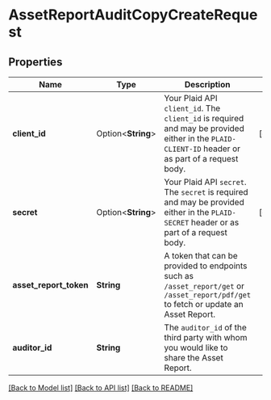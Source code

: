 # AssetReportAuditCopyCreateRequest

## Properties

Name | Type | Description | Notes
------------ | ------------- | ------------- | -------------
**client_id** | Option<**String**> | Your Plaid API `client_id`. The `client_id` is required and may be provided either in the `PLAID-CLIENT-ID` header or as part of a request body. | [optional]
**secret** | Option<**String**> | Your Plaid API `secret`. The `secret` is required and may be provided either in the `PLAID-SECRET` header or as part of a request body. | [optional]
**asset_report_token** | **String** | A token that can be provided to endpoints such as `/asset_report/get` or `/asset_report/pdf/get` to fetch or update an Asset Report. | 
**auditor_id** | **String** | The `auditor_id` of the third party with whom you would like to share the Asset Report. | 

[[Back to Model list]](../README.md#documentation-for-models) [[Back to API list]](../README.md#documentation-for-api-endpoints) [[Back to README]](../README.md)


